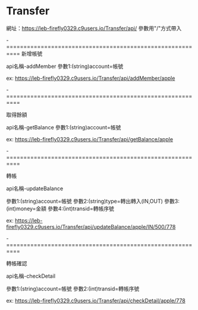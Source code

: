 # Transfer

網址：https://leb-firefly0329.c9users.io/Transfer/api/
參數用"/"方式帶入

-==========================================================
新增帳號

api名稱-addMember
參數1:(string)account=帳號

ex:
https://leb-firefly0329.c9users.io/Transfer/api/addMember/apple

-==========================================================

取得餘額

api名稱-getBalance
參數1:(string)account=帳號

ex:
https://leb-firefly0329.c9users.io/Transfer/api/getBalance/apple

-==========================================================

轉帳

api名稱-updateBalance

參數1:(string)account=帳號
參數2:(string)type=轉出轉入(IN,OUT)
參數3:(int)money=金額
參數4:(int)transid=轉帳序號

ex:
https://leb-firefly0329.c9users.io/Transfer/api/updateBalance/apple/IN/500/778

-==========================================================

轉帳確認

api名稱-checkDetail

參數1:(string)account=帳號
參數2:(int)transid=轉帳序號

ex:
https://leb-firefly0329.c9users.io/Transfer/api/checkDetail/apple/778